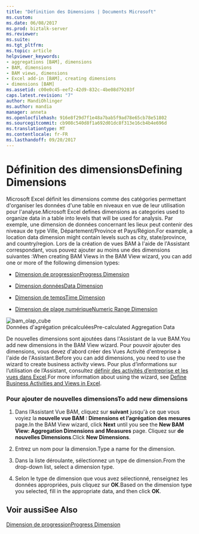 ```yaml
---
title: "Définition des Dimensions | Documents Microsoft"
ms.custom: 
ms.date: 06/08/2017
ms.prod: biztalk-server
ms.reviewer: 
ms.suite: 
ms.tgt_pltfrm: 
ms.topic: article
helpviewer_keywords:
- aggregations [BAM], dimensions
- BAM, dimensions
- BAM views, dimensions
- Excel add-in [BAM], creating dimensions
- dimensions [BAM]
ms.assetid: c00e0c45-eef2-42d9-832c-4be08d79203f
caps.latest.revision: "7"
author: MandiOhlinger
ms.author: mandia
manager: anneta
ms.openlocfilehash: 916e8f29d7f1e48a7bab5f9ad78e65cb78e51802
ms.sourcegitcommit: cb908c540d8f1a692d01dc8f313e16cb4b4e696d
ms.translationtype: MT
ms.contentlocale: fr-FR
ms.lasthandoff: 09/20/2017
---
```

# <a name="defining-dimensions"></a><span data-ttu-id="f5470-102">Définition des dimensions</span><span class="sxs-lookup"><span data-stu-id="f5470-102">Defining Dimensions</span></span>
<span data-ttu-id="f5470-103">Microsoft Excel définit les dimensions comme des catégories permettant d'organiser les données d'une table en niveaux en vue de leur utilisation pour l'analyse.</span><span class="sxs-lookup"><span data-stu-id="f5470-103">Microsoft Excel defines dimensions as categories used to organize data in a table into levels that will be used for analysis.</span></span> <span data-ttu-id="f5470-104">Par exemple, une dimension de données concernant les lieux peut contenir des niveaux de type Ville, Département/Province et Pays/Région.</span><span class="sxs-lookup"><span data-stu-id="f5470-104">For example, a location data dimension might contain levels such as city, state/province, and country/region.</span></span> <span data-ttu-id="f5470-105">Lors de la création de vues BAM à l'aide de l'Assistant correspondant, vous pouvez ajouter au moins une des dimensions suivantes :</span><span class="sxs-lookup"><span data-stu-id="f5470-105">When creating BAM Views in the BAM View wizard, you can add one or more of the following dimension types:</span></span>  
  
-   [<span data-ttu-id="f5470-106">Dimension de progression</span><span class="sxs-lookup"><span data-stu-id="f5470-106">Progress Dimension</span></span>](../core/progress-dimension.md)  
  
-   [<span data-ttu-id="f5470-107">Dimension données</span><span class="sxs-lookup"><span data-stu-id="f5470-107">Data Dimension</span></span>](../core/data-dimension.md)  
  
-   [<span data-ttu-id="f5470-108">Dimension de temps</span><span class="sxs-lookup"><span data-stu-id="f5470-108">Time Dimension</span></span>](../core/time-dimension.md)  
  
-   [<span data-ttu-id="f5470-109">Dimension de plage numérique</span><span class="sxs-lookup"><span data-stu-id="f5470-109">Numeric Range Dimension</span></span>](../core/numeric-range-dimension.md)  
  
 ![](../core/media/bam-olap-cube.gif "bam_olap_cube")  
<span data-ttu-id="f5470-110">Données d'agrégation précalculées</span><span class="sxs-lookup"><span data-stu-id="f5470-110">Pre-calculated Aggregation Data</span></span>  
  
 <span data-ttu-id="f5470-111">De nouvelles dimensions sont ajoutées dans l'Assistant de la vue BAM.</span><span class="sxs-lookup"><span data-stu-id="f5470-111">You add new dimensions in the BAM View wizard.</span></span> <span data-ttu-id="f5470-112">Pour pouvoir ajouter des dimensions, vous devez d'abord créer des Vues Activité d'entreprise à l'aide de l'Assistant.</span><span class="sxs-lookup"><span data-stu-id="f5470-112">Before you can add dimensions, you need to use the wizard to create business activity views.</span></span> <span data-ttu-id="f5470-113">Pour plus d’informations sur l’utilisation de l’Assistant, consultez [définir des activités d’entreprise et les vues dans Excel](../core/defining-business-activities-and-views-in-excel.md).</span><span class="sxs-lookup"><span data-stu-id="f5470-113">For more information about using the wizard, see [Define Business Activities and Views in Excel](../core/defining-business-activities-and-views-in-excel.md).</span></span>  
  
### <a name="to-add-new-dimensions"></a><span data-ttu-id="f5470-114">Pour ajouter de nouvelles dimensions</span><span class="sxs-lookup"><span data-stu-id="f5470-114">To add new dimensions</span></span>  
  
1.  <span data-ttu-id="f5470-115">Dans l’Assistant Vue BAM, cliquez sur **suivant** jusqu'à ce que vous voyiez la **nouvelle vue BAM : Dimensions et l’agrégation des mesures** page.</span><span class="sxs-lookup"><span data-stu-id="f5470-115">In the BAM View wizard, click **Next** until you see the **New BAM View: Aggregation Dimensions and Measures** page.</span></span> <span data-ttu-id="f5470-116">Cliquez sur **de nouvelles Dimensions**.</span><span class="sxs-lookup"><span data-stu-id="f5470-116">Click **New Dimensions**.</span></span>  
  
2.  <span data-ttu-id="f5470-117">Entrez un nom pour la dimension.</span><span class="sxs-lookup"><span data-stu-id="f5470-117">Type a name for the dimension.</span></span>  
  
3.  <span data-ttu-id="f5470-118">Dans la liste déroulante, sélectionnez un type de dimension.</span><span class="sxs-lookup"><span data-stu-id="f5470-118">From the drop-down list, select a dimension type.</span></span>  
  
4.  <span data-ttu-id="f5470-119">Selon le type de dimension que vous avez sélectionné, renseignez les données appropriées, puis cliquez sur **OK**.</span><span class="sxs-lookup"><span data-stu-id="f5470-119">Based on the dimension type you selected, fill in the appropriate data, and then click **OK**.</span></span>  
  
## <a name="see-also"></a><span data-ttu-id="f5470-120">Voir aussi</span><span class="sxs-lookup"><span data-stu-id="f5470-120">See Also</span></span>  
 [<span data-ttu-id="f5470-121">Dimension de progression</span><span class="sxs-lookup"><span data-stu-id="f5470-121">Progress Dimension</span></span>](../core/progress-dimension.md)